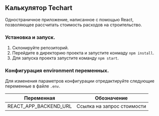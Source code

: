 ## Калькулятор Techart

Одностраничное приложение, написанное с помощью React, позволяющее рассчитать стоимость расходов на строительство.


### Установка и запуск.


1. Склонируйте репозиторий.
2. Перейдите в директорию проекта и запустите конмаду `npm install`.
3. Для запуска проекта запустите команду `npm start`.


### Конфигурация environment переменных.


Для изменения параметров конфигурации отредактируйте следующие переменные в файле `.env`.


| Переменная            | Обозначение                |
| --------------------- | -------------------------- |
| REACT_APP_BACKEND_URL | Ссылка на запрос стоимости |